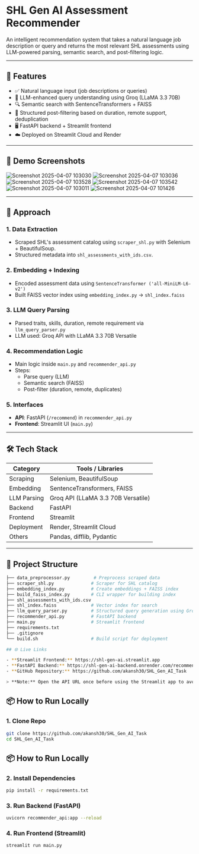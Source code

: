 # SHL Gen AI Assessment Recommender

An intelligent recommendation system that takes a natural language job description or query and returns the most relevant SHL assessments using LLM-powered parsing, semantic search, and post-filtering logic.

---

## 🚀 Features

- ✅ Natural language input (job descriptions or queries)
- 🤖 LLM-enhanced query understanding using Groq (LLaMA 3.3 70B)
- 🔍 Semantic search with SentenceTransformers + FAISS
- 🎯 Structured post-filtering based on duration, remote support, deduplication
- 🖥️ FastAPI backend + Streamlit frontend
- ☁️ Deployed on Streamlit Cloud and Render

---

## 📸 Demo Screenshots

![Screenshot 2025-04-07 103030](https://github.com/user-attachments/assets/479333ec-8e4d-4191-8cca-a563fa99b5c1)
![Screenshot 2025-04-07 103036](https://github.com/user-attachments/assets/bed51294-3026-4f68-98fa-6291430c72ca)
![Screenshot 2025-04-07 103528](https://github.com/user-attachments/assets/fe43156e-b57e-44be-99a4-2309455e29c8)
![Screenshot 2025-04-07 103542](https://github.com/user-attachments/assets/e87993ba-5613-4be8-865a-86a9352a01e4)
![Screenshot 2025-04-07 103011](https://github.com/user-attachments/assets/3d0ba9e6-01bd-4485-8469-02e818cba348)
![Screenshot 2025-04-07 101426](https://github.com/user-attachments/assets/1f2edce9-dafd-4df6-8be3-c43a39c6746a)

---

## 🧠 Approach

### 1. Data Extraction
- Scraped SHL's assessment catalog using `scraper_shl.py` with Selenium + BeautifulSoup.
- Structured metadata into `shl_assessments_with_ids.csv`.

### 2. Embedding + Indexing
- Encoded assessment data using `SentenceTransformer ('all-MiniLM-L6-v2')`
- Built FAISS vector index using `embedding_index.py` → `shl_index.faiss`

### 3. LLM Query Parsing
- Parsed traits, skills, duration, remote requirement via `llm_query_parser.py`
- LLM used: Groq API with LLaMA 3.3 70B Versatile

### 4. Recommendation Logic
- Main logic inside `main.py` and `recommender_api.py`
- Steps:
  - Parse query (LLM)
  - Semantic search (FAISS)
  - Post-filter (duration, remote, duplicates)

### 5. Interfaces
- **API**: FastAPI (`/recommend`) in `recommender_api.py`
- **Frontend**: Streamlit UI (`main.py`)

---

## 🛠️ Tech Stack

| Category        | Tools / Libraries                      |
|-----------------|-----------------------------------------|
| Scraping        | Selenium, BeautifulSoup                |
| Embedding       | SentenceTransformers, FAISS            |
| LLM Parsing     | Groq API (LLaMA 3.3 70B Versatile)     |
| Backend         | FastAPI                                |
| Frontend        | Streamlit                              |
| Deployment      | Render, Streamlit Cloud                |
| Others          | Pandas, difflib, Pydantic              |

---

## 📁 Project Structure

```bash
├── data_preprocessor.py         # Preprocess scraped data
├── scraper_shl.py              # Scraper for SHL catalog
├── embedding_index.py          # Create embeddings + FAISS index
├── build_faiss_index.py        # CLI wrapper for building index
├── shl_assessments_with_ids.csv
├── shl_index.faiss             # Vector index for search
├── llm_query_parser.py         # Structured query generation using Groq LLM
├── recommender_api.py          # FastAPI backend
├── main.py                     # Streamlit frontend
├── requirements.txt
├── .gitignore
└── build.sh                    # Build script for deployment

## 🌐 Live Links

- **Streamlit Frontend:** https://shl-gen-ai.streamlit.app  
- **FastAPI Backend:** https://shl-gen-ai-backend.onrender.com/recommend  
- **GitHub Repository:** https://github.com/akansh30/SHL_Gen_AI_Task

> **Note:** Open the API URL once before using the Streamlit app to avoid cold-start delay.

```

## 📦 How to Run Locally

### 1. Clone Repo
```bash
git clone https://github.com/akansh30/SHL_Gen_AI_Task
cd SHL_Gen_AI_Task
```
## 📦 How to Run Locally

### 2. Install Dependencies
```bash
pip install -r requirements.txt
```
### 3. Run Backend (FastAPI)
```bash
uvicorn recommender_api:app --reload
```
### 4. Run Frontend (Streamlit)
```bash
streamlit run main.py
```



